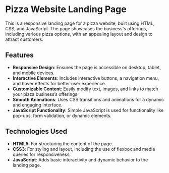 # Pizza Website Landing Page

This is a responsive landing page for a pizza website, built using HTML, CSS, and JavaScript. The page showcases the business's offerings, including various pizza options, with an appealing layout and design to attract customers.

## Features

- **Responsive Design**: Ensures the page is accessible on desktop, tablet, and mobile devices.
- **Interactive Elements**: Includes interactive buttons, a navigation menu, and hover effects for better user experience.
- **Customizable Content**: Easily modify text, images, and links to match your pizza business’s offerings.
- **Smooth Animations**: Uses CSS transitions and animations for a dynamic and engaging interface.
- **JavaScript Functionality**: Simple JavaScript is used for functionality like pop-ups, form validation, or dynamic elements.

## Technologies Used

- **HTML5**: For structuring the content of the page.
- **CSS3**: For styling and layout, including the use of flexbox and media queries for responsiveness.
- **JavaScript**: Adds basic interactivity and dynamic behavior to the landing page.
